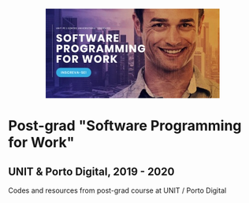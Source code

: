 <p align="center">
<img alt="UNIT Post-grad logo" align="center" src="https://github.com/thiagojacinto/pos-unit-porto/blob/master/UNIT_PD.jpg">

# Post-grad "Software Programming for Work"

## UNIT & Porto Digital, 2019 - 2020
</p>
Codes and resources from post-grad course at UNIT / Porto Digital
